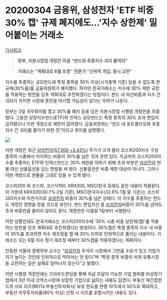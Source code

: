 # 20200304 금융위, 삼성전자 'ETF 비중 30% 캡' 규제 폐지에도…'지수 상한제' 밀어붙이는 거래소

[기사링크](https://www.hankyung.com/finance/article/202003032011i)



> **정부, 자본시장법 개정안 의결**
> **"펀드와 추종지수 괴리 줄여야"**
>
> **거래소는 "계획대로 6월 조정"**
> **전문가 "인위적 개입, 증시 교란"**



지수를 추종하는 공모펀드에 특정 종목을 30% 이상(시가총액 기준) 담을 수 없도록 한 규제(30%룰)를 금융위원회가 폐지했다. 하지만 한국거래소는 지수에 30% 제한 규정을 적용하는 방안을 당초 계획대로 추진하겠다는 방침이다. 펀드 내 자산비중과 지수 간 괴리가 커지면 시장에 혼란을 야기할 가능성이 있다는 우려가 나온다.



정부는 3일 국무회의를 열고 30%룰 폐지 등을 담은 자본시장법 시행령 개정안을 의결했다. 그동안 상장지수펀드(ETF)와 인덱스 공모펀드는 특정 종목의 30% 초과 편입이 금지됐으나 이번 개정으로 제한이 없어졌다. 금융위원회는 “펀드 내 포트폴리오와 추종지수 간 괴리를 줄이기 위한 것”이라고 취지를 설명했다.



![](https://img.hankyung.com/photo/202003/AA.21935679.1.jpg)



이번 개정은 최근 [삼성전자(57,300 +3.43%)](http://stock.hankyung.com/apps/analysis.current?itemcode=A005930) 주가가 크게 올라 코스피200지수 구성 종목의 시총에서 차지하는 비중이 30%를 넘은 것과 관련 있다. 지금까지 코스피200지수를 추종하는 ETF와 인덱스펀드는 30% 제한을 피하기 위해 초과 부분은 [삼성전자](http://stock.hankyung.com/apps/analysis.current?itemcode=A005930) 현물 대신 선물옵션을 담는 편법을 써 왔다. 선물옵션은 비중 제한 대상이 아니다. 그러나 이번 개정으로 현물을 그대로 담을 수 있게 됐다.



코스피200 외 코스피, 코스닥150, KRX300, MSCI한국 등에도 같은 내용이 적용된다. 이 가운데 KRX300(30.7%·2일 기준), MSCI한국지수(32.8%·1월 말 기준)는 코스피200지수와 마찬가지로 [삼성전자](http://stock.hankyung.com/apps/analysis.current?itemcode=A005930) 비중이 30%를 넘은 상태다. 이 지수를 추종하는 펀드도 개정안 영향을 받을 것으로 보인다. 펀드 편입자산 중 [삼성전자](http://stock.hankyung.com/apps/analysis.current?itemcode=A005930)비중이 30%를 넘어도 초과 비중만큼 줄이지 않아도 된다. 개정안은 다음달 1일부터 시행된다.



이런 상황인데도 한국거래소는 코스피200지수에 ‘30% 시총 비중 상한제(캡)’를 적용하는 방안을 당초 계획대로 추진하겠다는 방침이다. 30%캡은 특정 종목의 지수 내 비중이 30%를 초과하면 지수 재조정을 할 때 30% 이하로 인위적으로 줄이는 내용이다. 거래소는 오는 6월 지수 정기 재조정 때부터 30%캡을 적용하겠다는 계획이다.



안동현 서울대 경제학부 교수는 “[삼성전자](http://stock.hankyung.com/apps/analysis.current?itemcode=A005930) 주식이 시장에서 그만큼 수요가 있고 기업가치가 높다는 것인데 인위적으로 막아서는 안 된다”며 “특정 종목 비중이 커져 유통시장을 교란하는 일은 실제로 일어나지 않는다”고 말했다.



이번 시행령 개정안에는 크라우드펀딩을 통해 자금 조달이 가능한 기업 범위를 비상장기업에서 3년 이내 코넥스시장에 상장한 기업으로 넓히는 내용도 담겼다. 부동산 재간접펀드의 사모 리츠(REITs·부동산투자회사) 보유 한도를 현행 10%에서 50%로 확대하고, 부동산 의무투자비율(80% 이상) 산정 시 리츠를 포함시키는 내용도 있다.